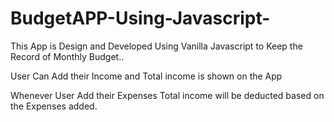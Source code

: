 # BudgetAPP-Using-Javascript-

This App is Design and Developed Using  Vanilla Javascript to Keep the Record of Monthly Budget..

User Can Add their Income and Total income is shown on the App 

Whenever User Add their Expenses Total income will be deducted based on the Expenses added.
